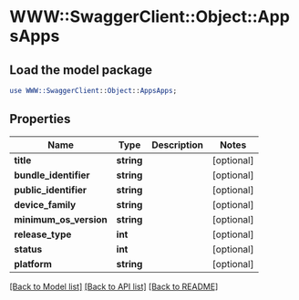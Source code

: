 # WWW::SwaggerClient::Object::AppsApps

## Load the model package
```perl
use WWW::SwaggerClient::Object::AppsApps;
```

## Properties
Name | Type | Description | Notes
------------ | ------------- | ------------- | -------------
**title** | **string** |  | [optional] 
**bundle_identifier** | **string** |  | [optional] 
**public_identifier** | **string** |  | [optional] 
**device_family** | **string** |  | [optional] 
**minimum_os_version** | **string** |  | [optional] 
**release_type** | **int** |  | [optional] 
**status** | **int** |  | [optional] 
**platform** | **string** |  | [optional] 

[[Back to Model list]](../README.md#documentation-for-models) [[Back to API list]](../README.md#documentation-for-api-endpoints) [[Back to README]](../README.md)


